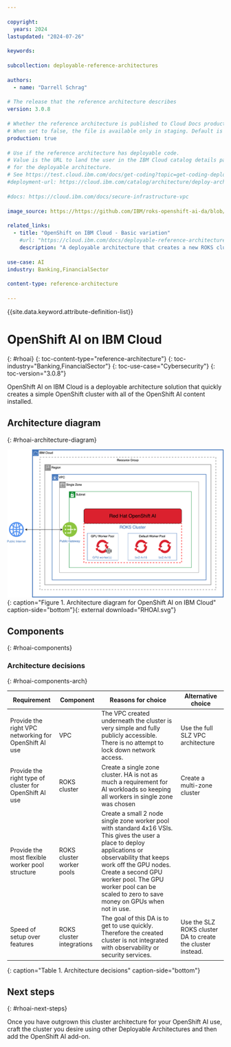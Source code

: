 ```yaml
---

copyright:
  years: 2024
lastupdated: "2024-07-26"

keywords:

subcollection: deployable-reference-architectures

authors:
  - name: "Darrell Schrag"

# The release that the reference architecture describes
version: 3.0.8

# Whether the reference architecture is published to Cloud Docs production.
# When set to false, the file is available only in staging. Default is false.
production: true

# Use if the reference architecture has deployable code.
# Value is the URL to land the user in the IBM Cloud catalog details page
# for the deployable architecture.
# See https://test.cloud.ibm.com/docs/get-coding?topic=get-coding-deploy-button
#deployment-url: https://cloud.ibm.com/catalog/architecture/deploy-arch-ibm-slz-ocp-95fccffc-ae3b-42df-b6d9-80be5914d852-global

#docs: https://cloud.ibm.com/docs/secure-infrastructure-vpc

image_source: https://https://github.com/IBM/roks-openshift-ai-da/blob/main/reference-architectures/RHOAI.svg

related_links:
  - title: "OpenShift on IBM Cloud - Basic variation"
    #url: "https://cloud.ibm.com/docs/deployable-reference-architectures?topic=deployable-reference-architectures-vsi-ra"
    description: "A deployable architecture that creates a new ROKS cluster with OpenShift AI installed."

use-case: AI
industry: Banking,FinancialSector

content-type: reference-architecture

---
```


{{site.data.keyword.attribute-definition-list}}

# OpenShift AI on IBM Cloud
{: #rhoai}
{: toc-content-type="reference-architecture"}
{: toc-industry="Banking,FinancialSector"}
{: toc-use-case="Cybersecurity"}
{: toc-version="3.0.8"}

OpenShift AI on IBM Cloud is a deployable architecture solution that quickly creates a simple OpenShift cluster with all of the OpenShift AI content installed.

## Architecture diagram
{: #rhoai-architecture-diagram}

![Architecture diagram of the OpenShift AI on IBM Cloud deployable architecture](RHOAI.svg "Architecture diagram of OpenShift AI on IBM Cloud deployable architecture"){: caption="Figure 1. Architecture diagram for OpenShift AI on IBM Cloud" caption-side="bottom"}{: external download="RHOAI.svg"}

<!--
TODO: Add the typical use case for the architecture.
The use case might include the motivation for the architecture composition,
business challenge, or target cloud environments.
-->

## Components
{: #rhoai-components}

### Architecture decisions
{: #rhoai-components-arch}

| Requirement | Component | Reasons for choice | Alternative choice |
|-------------|-----------|--------------------|--------------------|
| Provide the right VPC networking for OpenShift AI use | VPC | The VPC created underneath the cluster is very simple and fully publicly accessible. There is no attempt to lock down network access. | Use the full SLZ VPC architecture |
| Provide the right type of cluster for OpenShift AI use | ROKS cluster | Create a single zone cluster. HA is not as much a requirement for AI workloads so keeping all workers in single zone was chosen | Create a multi-zone cluster |
| Provide the most flexible worker pool structure | ROKS cluster worker pools | Create a small 2 node single zone worker pool with standard 4x16 VSIs. This gives the user a place to deploy applications or observability that keeps work off the GPU nodes. Create a second GPU worker pool. The GPU worker pool can be scaled to zero to save money on GPUs when not in use. | |
| Speed of setup over features  | ROKS cluster integrations | The goal of this DA is to get to use quickly. Therefore the created cluster is not integrated with observability or security services. | Use the SLZ ROKS cluster DA to create the cluster instead. |
{: caption="Table 1. Architecture decisions" caption-side="bottom"}


<!--
## Compliance
{: #ra-ocp-compliance}

TODO: Decide whether to include a compliance section, and if so, add that information

_Optional section._ Feedback from users implies that architects want only the high-level compliance items and links off to control details that team members can review. Include the list of control profiles or compliance audits that this architecture meets. For controls, provide "learn more" links to the control library that is published in the IBM Cloud Docs. For audits, provide information about the compliance item.
-->

## Next steps
{: #rhoai-next-steps}

Once you have outgrown this cluster architecture for your OpenShift AI use, craft the cluster you desire using other Deployable Architectures and then add the OpenShift AI add-on.
